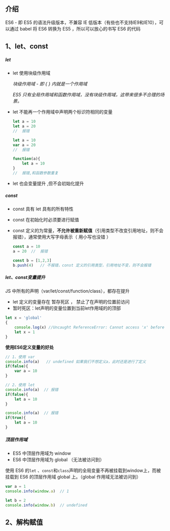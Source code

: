 ## 介绍

ES6 - 即 ES5 的语法升级版本，不兼容 IE 低版本（有些也不支持IE9和IE10），可以通过 babel 将 ES6 转换为 ES5 ，所以可以放心的书写 ES6 的代码

## 1、let、const 

##### let

- let 使用块级作用域  

  *块级作用域  -  即 { } 内就是一个作用域*

  *ES5 只有全局作用域和函数作用域，没有块级作用域，这带来很多不合理的场景。*

- let 不能再一个作用域中声明两个标识符相同的变量  

  ```js
  let a = 10
  let a = 20    
  //  报错
  ```

  ```js
  let a = 10
  var a = 20    
  //  报错
  ```

  ```js
  function(a){
      let a = 10   
  }  
  //  报错,和函数参数重复
  ```
- let 也会变量提升 ,但不会初始化提升

##### const

- const 具有 let 具有的所有特性

- const 在初始化时必须要进行赋值

- const 定义的为常量，**不允许被重新赋值**（引用类型不改变引用地址，则不会报错），通常使用大写字母表示（ 用小写也没错 ）

  ```js
  const a = 10
  a = 20  //  报错
  
  const b = [1,2,3]
  b.push(4)   // 不报错，const 定义的引用类型，引用地址不变，则不会报错
  ```

##### let、const变量提升

JS 中所有的声明（var/let/const/function/class），都存在提升

- let 定义的变量存在  暂存死区  ， 禁止了在声明的位置前访问
- 暂时死区：let声明的变量位置到当前let作用域的的顶部

```js
let x = 'global'
{
    console.log(x) //Uncaught ReferenceError: Cannot access 'x' before initialization
    let x = 1
}
```

**使用ES6定义变量的好处**

```js
// 1、使用 var
console.info(a)   // undefined 如果我们不想定义a，此时还是进行了定义
if(false){
    var a = 10
}

// 2、使用 let
console.info(a)  // 报错
if(false){
    let a = 10
}

console.info(a)  // 报错
if(true){
    let a = 10
}
```

##### 顶层作用域

- ES5 中顶层作用域为 window
- ES6 中顶层作用域为 global （无法被访问到）

 使用 ES6 的`let` 、`const`和`class`声明的全局变量不再被挂载到window上，而被挂载到 ES6 的顶层作用域 global 上。（global 作用域无法被访问到）

```js
var a = 1
console.info(window.a)  // 1

let b = 2
console.info(window.b)  // undefined
```

## 2、解构赋值